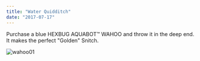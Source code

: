 ```yaml
---
title: "Water Quidditch"
date: "2017-07-17"
---
```


Purchase a blue HEXBUG AQUABOT™ WAHOO and throw it in the deep end. It makes the perfect "Golden" Snitch.

![wahoo01](https://gilcreque.files.wordpress.com/2017/07/wahoo01.gif)
